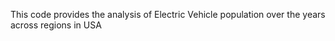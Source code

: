 This code provides the analysis of Electric Vehicle population over the years across regions in USA
